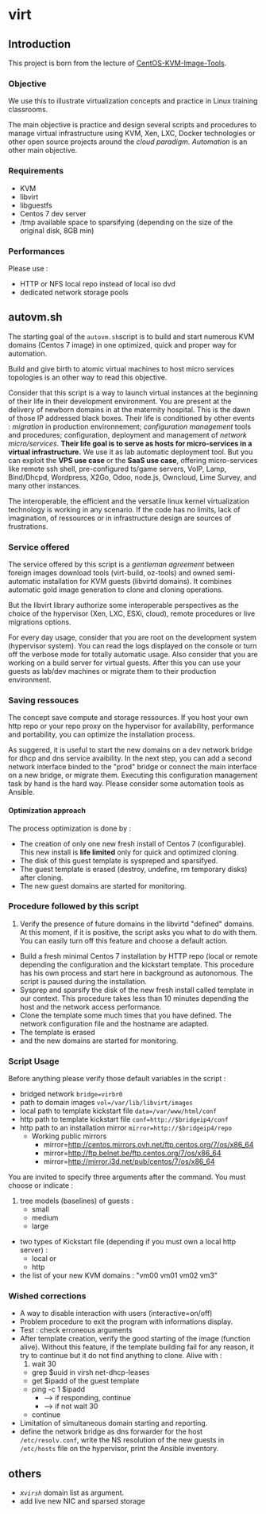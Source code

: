 # virt

## Introduction

This project is born from the lecture of [CentOS-KVM-Image-Tools](https://github.com/fubralimited/CentOS-KVM-Image-Tools). 

### Objective

We use this to illustrate virtualization concepts and practice in Linux training classrooms. 

The main objective is practice and design several scripts and procedures to manage virtual infrastructure using KVM, Xen, LXC, Docker technologies or other open source projects around the *cloud paradigm*. *Automation* is an other main objective.

### Requirements

* KVM
* libvirt
* libguestfs
* Centos 7 dev server
* /tmp available space to sparsifying (depending on the size of the original disk, 8GB min)

### Performances

Please use :

* HTTP or NFS local repo instead of local iso dvd
* dedicated network storage pools

## autovm.sh

The starting goal of the `autovm.sh`script is to build and start numerous KVM domains (Centos 7 image) in one optimized, quick and proper way for automation.

Build and give birth to atomic virtual machines to host micro services topologies is an other way to read this objective. 

Consider that this script is a way to launch virtual instances at the beginning of their life in their development environment. You are present at the delivery of newborn domains in at the maternity hospital. This is the dawn of those IP addressed black boxes. Their life is conditioned by other events : *migration* in production environnement; *configuration management* tools and procedures; configuration, deployment and management of *network micro/services*. **Their life goal is to serve as hosts for micro-services in a virtual infrastructure.** We use it as lab automatic deployment tool. But you can exploit the **VPS use case** or the **SaaS use case**, offering micro-services like remote ssh shell, pre-configured ts/game servers, VoIP, Lamp, Bind/Dhcpd, Wordpress, X2Go, Odoo, node.js, Owncloud, Lime Survey, and many other instances.

The interoperable, the efficient and the versatile linux kernel virtualization technology is working in any scenario. If the code has no limits, lack of imagination, of ressources or in infrastructure design are sources of frustrations.

###  Service offered

The service offered by this script is a *gentleman agreement* between foreign images download  tools (virt-build, oz-tools) and owned semi-automatic installation for KVM guests (libvirtd domains). It combines automatic gold image generation to clone and cloning operations.

But the libvirt library authorize some interoperable perspectives as the choice of the hypervisor (Xen, LXC, ESXi, cloud), remote procedures or live migrations options.

For every day usage, consider that you are root on the development system (hypervisor system). You can read the logs displayed on the console or turn off the verbose mode for totally automatic usage. Also consider that you are working on a build server for virtual guests. After this you can use your guests as lab/dev machines or migrate them to their production environment.

### Saving ressouces

The concept save compute and storage ressources. If you host your own http repo or your repo proxy on the hypervisor for availability, performance and portability, you can optimize the installation process.

As suggered, it is useful to start the new domains on a dev network bridge for dhcp and dns service avaibility. In the next step, you can add a second network interface binded to the "prod" bridge or connect the main interface on a new bridge, or migrate them. Executing this configuration management task by hand is the hard way. Please consider some automation tools as Ansible.

#### Optimization approach

The process optimization is done by :

* The creation of only one new fresh install of Centos 7 (configurable). This new install is **life limited** only for quick and optimized cloning.
* The disk of this guest template is syspreped and sparsifyed.
* The guest template is erased (destroy, undefine, rm temporary disks) after cloning.
* The new guest domains are started for monitoring.  

### Procedure followed by this script

1. Verify the presence of future domains in the libvirtd "defined" domains. At this moment, if it is positive, the script asks you what to do with them. You can easily turn off this feature and choose a default action.
* Build a fresh minimal Centos 7 installation by HTTP repo (local or remote depending the configuration and the kickstart template. This procedure has his own process and start here in background as autonomous. The script is paused during the installation.
* Sysprep and sparsify the disk of the new fresh install called template in our context. This procedure takes less than 10 minutes depending the host and the network access performance.
* Clone the template some much times that you have defined. The network configuration file and the hostname are adapted.
* The template is erased 
* and the new domains are started for monitoring.

### Script Usage

Before anything please verify those default variables in the script :

* bridged network `bridge=virbr0`
* path to domain images `vol=/var/lib/libvirt/images`
* local path to template kickstart file `data=/var/www/html/conf`
* http path to template kickstart file `conf=http://$bridgeip4/conf`
* http path to an installation mirror `mirror=http://$bridgeip4/repo`
    * Working public mirrors
        * mirror=http://centos.mirrors.ovh.net/ftp.centos.org/7/os/x86_64
        * mirror=http://ftp.belnet.be/ftp.centos.org/7/os/x86_64
        * mirror=http://mirror.i3d.net/pub/centos/7/os/x86_64

You are invited to specify three arguments after the command. You must choose or indicate :

1. tree models (baselines) of guests : 
    * small
    * medium
    * large
* two types of Kickstart file (depending if you must own a local http server) :
    * local or
    * http
* the list of your new KVM domains : "vm00 vm01 vm02 vm3"


### Wished corrections

* A way to disable interaction with users (interactive=on/off)
* Problem procedure to exit the program with informations display.
* Test : check erroneous arguments
* After template creation, verify the good starting of the image (function alive).
Without this feature, if the template building fail for any reason, it try to continue but it do not find anything to clone. Alive with :
    1. wait 30
    * grep $uuid in virsh net-dhcp-leases
    * get $ipadd of the guest template
    * ping -c 1 $ipadd
        * --> if responding, continue
        * --> if not wait 30  
    * continue
* Limitation of simultaneous domain starting and reporting.
* define the network bridge as dns forwarder for the host `/etc/resolv.conf`, write the NS resolution of the new guests in `/etc/hosts` file on the hypervisor, print the Ansible inventory.

## others

* *x`virsh`* domain list as argument.
* add live new NIC and sparsed storage

